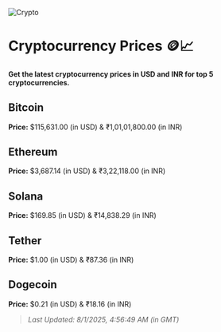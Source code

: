 
![Crypto](https://www.techguide.com.au/wp-content/uploads/2020/11/crypto3.jpeg)

# Cryptocurrency Prices 🪙📈

#### Get the latest cryptocurrency prices in USD and INR for top 5 cryptocurrencies.

## Bitcoin

**Price:** $115,631.00 (in USD) & ₹1,01,01,800.00 (in INR)

## Ethereum

**Price:** $3,687.14 (in USD) & ₹3,22,118.00 (in INR)

## Solana

**Price:** $169.85 (in USD) & ₹14,838.29 (in INR)

## Tether

**Price:** $1.00 (in USD) & ₹87.36 (in INR)

## Dogecoin

**Price:** $0.21 (in USD) & ₹18.16 (in INR)

> _Last Updated: 8/1/2025, 4:56:49 AM (in GMT)_
